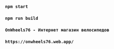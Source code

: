 ### `npm start`

### `npm run build`

### `OnWheels76 - Интернет магазин велосипедов`

### `https://onwheels76.web.app/`